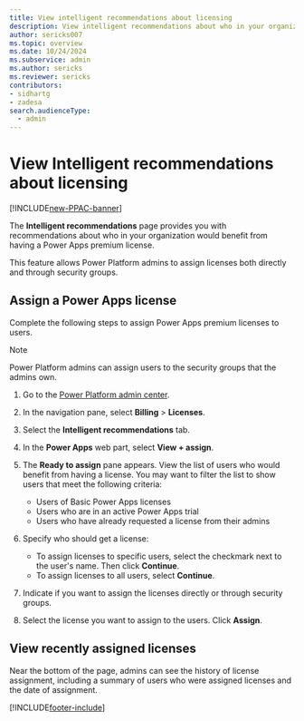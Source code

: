 ```yaml
---
title: View intelligent recommendations about licensing
description: View intelligent recommendations about who in your organization would benefit from having a Power Apps license.
author: sericks007
ms.topic: overview
ms.date: 10/24/2024
ms.subservice: admin
ms.author: sericks
ms.reviewer: sericks
contributors:
- sidhartg 
- zadesa 
search.audienceType: 
  - admin
---
```


# View Intelligent recommendations about licensing

[!INCLUDE[new-PPAC-banner](~/includes/new-PPAC-banner.md)]

The **Intelligent recommendations** page provides you with recommendations about who in your organization would benefit from having a Power Apps premium license.

This feature allows Power Platform admins to assign licenses both directly and through security groups.

## Assign a Power Apps license
Complete the following steps to assign Power Apps premium licenses to users.

> [!Note]
>  Power Platform admins can assign users to the security groups that the admins own.   

1. Go to the [Power Platform admin center](https://admin.powerplatform.microsoft.com).
   
2. In the navigation pane, select **Billing** > **Licenses**.

3. Select the **Intelligent recommendations** tab.

4. In the **Power Apps** web part, select **View + assign**. 

5. The **Ready to assign** pane appears. View the list of users who would benefit from having a license. You may want to filter the list to show users that meet the following criteria:

   - Users of Basic Power Apps licenses
   - Users who are in an active Power Apps trial
   - Users who have already requested a license from their admins
  
6. Specify who should get a license:
   - To assign licenses to specific users, select the checkmark next to the user's name. Then click **Continue**.
   - To assign licenses to all users, select **Continue**.

7. Indicate if you want to assign the licenses directly or through security groups.

8. Select the license you want to assign to the users. Click **Assign**.

## View recently assigned licenses
Near the bottom of the page, admins can see the history of license assignment, including a summary of users who were assigned licenses and the date of assignment.   

[!INCLUDE[footer-include](../includes/footer-banner.md)]
